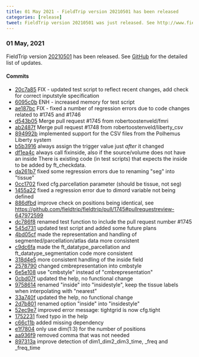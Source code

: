 ```yaml
---
title: 01 May 2021 - FieldTrip version 20210501 has been released
categories: [release]
tweet: FieldTrip version 20210501 was just released. See http://www.fieldtriptoolbox.org/#01-may-2021
---
```


### 01 May, 2021

FieldTrip version [20210501](http://github.com/fieldtrip/fieldtrip/releases/tag/20210501) has been released.
See [GitHub](https://github.com/fieldtrip/fieldtrip/compare/20210422...20210501) for the detailed list of updates.

#### Commits

- [20c7a85](http://github.com/fieldtrip/fieldtrip/commit/20c7a85) FIX - updated test script to reflect recent changes, add check for correct inputstyle specification
- [6095c0b](http://github.com/fieldtrip/fieldtrip/commit/6095c0b) ENH - increased memory for test script
- [ae187bc](http://github.com/fieldtrip/fieldtrip/commit/ae187bc) FIX - fixed a number of regression errors due to code changes related to #1745 and #1746
- [d543b05](http://github.com/fieldtrip/fieldtrip/commit/d543b05) Merge pull request #1745 from robertoostenveld/fmri
- [ab2487f](http://github.com/fieldtrip/fieldtrip/commit/ab2487f) Merge pull request #1748 from robertoostenveld/liberty_csv
- [894992b](http://github.com/fieldtrip/fieldtrip/commit/894992b) implemented support for the CSV files from the Polhemus Liberty system
- [b5b3916](http://github.com/fieldtrip/fieldtrip/commit/b5b3916) always assign the trigger value just _after_ it changed
- [df1ea4c](http://github.com/fieldtrip/fieldtrip/commit/df1ea4c) always call fixinside, also if the source/volume does not have an inside There is existing code (in test scripts) that expects the inside to be added by ft_checkdata.
- [da261b7](http://github.com/fieldtrip/fieldtrip/commit/da261b7) fixed some regression errors due to renaming "seg" into "tissue"
- [0cc1702](http://github.com/fieldtrip/fieldtrip/commit/0cc1702) fixed cfg.parcellation parameter (should be tissue, not seg)
- [1455a22](http://github.com/fieldtrip/fieldtrip/commit/1455a22) fixed a regression error due to dimord variable not being defined
- [886dfbd](http://github.com/fieldtrip/fieldtrip/commit/886dfbd) improve check on positions being identical, see https://github.com/fieldtrip/fieldtrip/pull/1745#pullrequestreview-647972599
- [dc786f8](http://github.com/fieldtrip/fieldtrip/commit/dc786f8) renamed test function to include the pull request number #1745
- [545d731](http://github.com/fieldtrip/fieldtrip/commit/545d731) updated test script and added some future plans
- [4bd05cf](http://github.com/fieldtrip/fieldtrip/commit/4bd05cf) made the representation and handling of segmented/parcellation/atlas data more consistent
- [c9dc6fa](http://github.com/fieldtrip/fieldtrip/commit/c9dc6fa) made the ft_datatype_parcellation and ft_datatype_segmentation code more consistent
- [318d4e5](http://github.com/fieldtrip/fieldtrip/commit/318d4e5) more consistent handling of the inside field
- [2578790](http://github.com/fieldtrip/fieldtrip/commit/2578790) changed cmbrepresentation into cmbstyle
- [6e5e108](http://github.com/fieldtrip/fieldtrip/commit/6e5e108) use "cmbstyle" instead of "cmbrepresentation"
- [0cbd07f](http://github.com/fieldtrip/fieldtrip/commit/0cbd07f) updated the help, no functional change
- [9758614](http://github.com/fieldtrip/fieldtrip/commit/9758614) renamed "inside" into "insidestyle", keep the tissue labels when interpolating with "nearest"
- [33a740f](http://github.com/fieldtrip/fieldtrip/commit/33a740f) updated the help, no functional change
- [2d7b801](http://github.com/fieldtrip/fieldtrip/commit/2d7b801) renamed option "inside" into "insidestyle"
- [52ec9e7](http://github.com/fieldtrip/fieldtrip/commit/52ec9e7) improved error message: tightgrid is now cfg.tight
- [1752231](http://github.com/fieldtrip/fieldtrip/commit/1752231) fixed typo in the help
- [c66c11b](http://github.com/fieldtrip/fieldtrip/commit/c66c11b) added missing dependency
- [e1f7804](http://github.com/fieldtrip/fieldtrip/commit/e1f7804) only use dim(1:3) for the number of positions
- [aa936f9](http://github.com/fieldtrip/fieldtrip/commit/aa936f9) removed comma that was not needed
- [897313a](http://github.com/fieldtrip/fieldtrip/commit/897313a) improve detection of dim1_dim2_dim3_time, _freq and _freq_time
